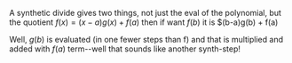 A synthetic divide gives two things, not just the eval of the polynomial,
but the quotient $f(x) = (x-a)g(x) + f(a)$ then if want $f(b)$ it is $(b-a)g(b) + f(a)

Well, $g(b)$ is evaluated (in one fewer steps than f) and that is multiplied and added
with $f(a)$ term--well that sounds like another synth-step!
